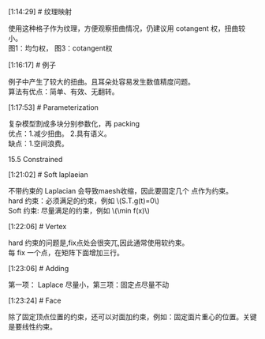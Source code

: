 
[1:14:29] # 纹理映射     

使用这种格子作为纹理，方便观察扭曲情况，仍建议用 cotangent 权，扭曲较小。   
图1：均匀权， 图3：cotangent权     


[1:16:17] # 例子     

例子中产生了较大的扭曲。且耳朵处容易发生数值精度问题。   
算法有优点：简单、有效、无翻转。    


[1:17:53] # Parameterization      

复杂模型割成多块分别参数化，再 packing    
优点：1.减少扭曲。    2.具有语义。    
缺点：1.空间浪费。    


15.5 Constrained    


[1:21:02] # Soft laplaeian     

不带约束的 Laplacian 会导致maesh收缩，因此要固定几个
点作为约束。     
hard 约束：必须满足的约束，例如 \\(S.T.g(t)=0\\)    
Soft 约束: 尽量满足的约束，例如 \\(\min f(x)\\)   


[1:22:06] # Vertex    

hard 约束的问题是,fix点处会很突兀,因此通常使用软约束。   
每 fix 一个点，在矩阵下面增加三行。    


[1:23:06] # Adding     

第一项： Laplace 尽量小，第三项：固定点尽量不动    


[1:23:24] # Face    

除了固定顶点位置的约束，还可以对面加约束，例如：固定面片重心的位置。关键是要线性约束。    